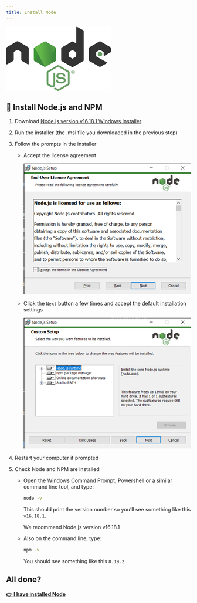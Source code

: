```yaml
---
title: Install Node
---
```


![Node js logo](nodejs.png)

## :dvd: Install Node.js and NPM

1. Download [Node.js version v16.18.1 Windows Installer](https://nodejs.org/download/release/v16.18.1/node-v16.18.1-x64.msi)

1. Run the installer (the .msi file you downloaded in the previous step)

1. Follow the prompts in the installer

    - Accept the license agreement

      ![Node installation window with license agreement](node-setup-agreement.png)

    - Click the `Next` button a few times and accept the default installation settings

      ![Node installation window with options](node-setup-options.png)

1. Restart your computer if prompted

1. Check Node and NPM are installed

   - Open the Windows Command Prompt, Powershell or a similar command line tool, and type:

     ```bash
     node -v
     ```

     This should print the version number so you’ll see something like this `v16.18.1`.

     We recommend Node.js version v16.18.1

   - Also on the command line, type:

     ```bash
     npm -v
     ```

     You should see something like this `8.19.2`.

## All done?

__[:point_right: I have installed Node](../c1e4/c1e4.md)__
